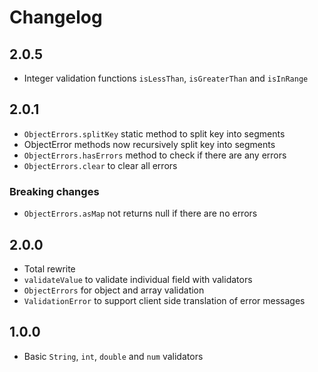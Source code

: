 # Changelog

## 2.0.5

+ Integer validation functions `isLessThan`, `isGreaterThan` and `isInRange`

## 2.0.1

+ `ObjectErrors.splitKey` static method to split key into segments
+ ObjectError methods now recursively split key into segments
+ `ObjectErrors.hasErrors` method to check if there are any errors
+ `ObjectErrors.clear` to clear all errors

### Breaking changes

+ `ObjectErrors.asMap` not returns null if there are no errors

## 2.0.0

+ Total rewrite
+ `validateValue` to validate individual field with validators
+ `ObjectErrors` for object and array validation
+ `ValidationError` to support client side translation of error messages

## 1.0.0

- Basic `String`, `int`, `double` and `num` validators
